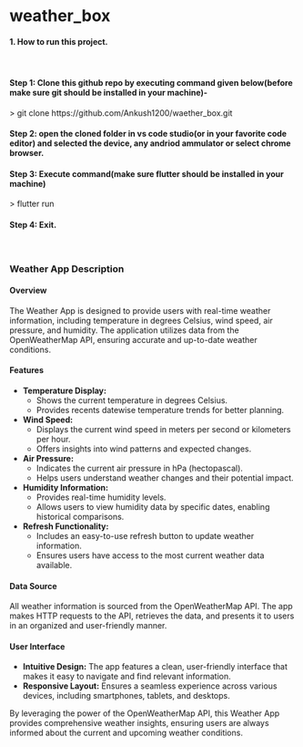 # weather_box

   <h4>1. How to run this project.</h4><br>
   <h4>Step 1: Clone this github repo by executing command given below(before make sure git should be installed in your machine)-</h4>
           > git clone https://github.com/Ankush1200/waether_box.git
   <h4>Step 2: open the cloned folder in vs code studio(or in your favorite code editor) and selected the device, any andriod ammulator or select chrome browser.</h4>
   <h4>Step 3: Execute command(make sure flutter should be installed in your machine)</h4>
           > flutter run
   <h4>Step 4: Exit.</h4>
   <br>
   <h3>Weather App Description</h3>
   <h4>Overview</h4>
   <p>
      The Weather App is designed to provide users with real-time weather information, including temperature in degrees Celsius, wind speed, air pressure, and humidity. The application utilizes data from the            OpenWeatherMap API, ensuring accurate and up-to-date weather conditions.
    </p>
    <h4>Features</h4>
    <ul>
        <li>
            <strong>Temperature Display:</strong>
            <ul>
                <li>Shows the current temperature in degrees Celsius.</li>
                <li>Provides recents datewise temperature trends for better planning.</li>
            </ul>
        </li>
        <li>
            <strong>Wind Speed:</strong>
            <ul>
                <li>Displays the current wind speed in meters per second or kilometers per hour.</li>
                <li>Offers insights into wind patterns and expected changes.</li>
            </ul>
        </li>
        <li>
            <strong>Air Pressure:</strong>
            <ul>
                <li>Indicates the current air pressure in hPa (hectopascal).</li>
                <li>Helps users understand weather changes and their potential impact.</li>
            </ul>
        </li>
        <li>
            <strong>Humidity Information:</strong>
            <ul>
                <li>Provides real-time humidity levels.</li>
                <li>Allows users to view humidity data by specific dates, enabling historical comparisons.</li>
            </ul>
        </li>
        <li>
            <strong>Refresh Functionality:</strong>
            <ul>
                <li>Includes an easy-to-use refresh button to update weather information.</li>
                <li>Ensures users have access to the most current weather data available.</li>
            </ul>
        </li>
    </ul>
    <h4>Data Source</h4>
    <p>
        All weather information is sourced from the OpenWeatherMap API. The app makes HTTP requests to the API, retrieves the data, and presents it to users in an organized and user-friendly manner.
    </p>
    <h4>User Interface</h4>
    <ul>
        <li>
            <strong>Intuitive Design:</strong> The app features a clean, user-friendly interface that makes it easy to navigate and find relevant information.
        </li>
        <li>
            <strong>Responsive Layout:</strong> Ensures a seamless experience across various devices, including smartphones, tablets, and desktops.
        </li>
    </ul>
    <p>
        By leveraging the power of the OpenWeatherMap API, this Weather App provides comprehensive weather insights, ensuring users are always informed about the current and upcoming weather conditions.
    </p>
